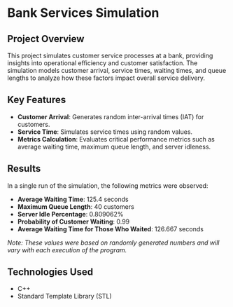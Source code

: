 # Bank Services Simulation

## Project Overview

This project simulates customer service processes at a bank, providing insights into operational efficiency and customer satisfaction. The simulation models customer arrival, service times, waiting times, and queue lengths to analyze how these factors impact overall service delivery.

## Key Features

- **Customer Arrival**: Generates random inter-arrival times (IAT) for customers.
- **Service Time**: Simulates service times using random values.
- **Metrics Calculation**: Evaluates critical performance metrics such as average waiting time, maximum queue length, and server idleness.

## Results

In a single run of the simulation, the following metrics were observed:

- **Average Waiting Time**: 125.4 seconds
- **Maximum Queue Length**: 40 customers
- **Server Idle Percentage**: 0.809062%
- **Probability of Customer Waiting**: 0.99
- **Average Waiting Time for Those Who Waited**: 126.667 seconds

*Note: These values were based on randomly generated numbers and will vary with each execution of the program.*

## Technologies Used

- C++
- Standard Template Library (STL)
